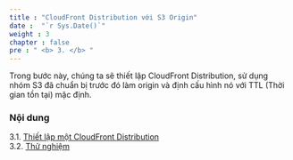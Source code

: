 ```yaml
---
title : "CloudFront Distribution với S3 Origin"
date :  "`r Sys.Date()`" 
weight : 3 
chapter : false
pre : " <b> 3. </b> "
---
```


Trong bước này, chúng ta sẽ thiết lập CloudFront Distribution, sử dụng nhóm S3 đã chuẩn bị trước đó làm origin và định cấu hình nó với TTL (Thời gian tồn tại) mặc định.

### Nội dung
3.1. [Thiết lập một CloudFront Distribution](3.1-setupdistribution/) \
3.2. [Thử nghiệm](3.2-testing/)
